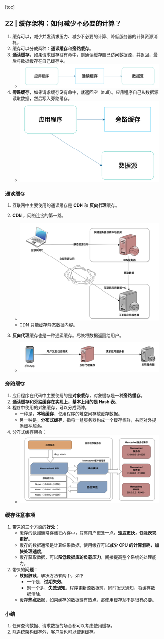 [toc]

## 22 | 缓存架构：如何减少不必要的计算？

1.  缓存可以，减少并发请求压力、减少不必要的计算、降低服务器的计算资源消耗。
2.  缓存可以分成两种：**通读缓存**和**旁路缓存**。
3.  **通读缓存**，如果请求缓存没有命中，则通读缓存自己访问数据源，并返回，最后将数据缓存在自己缓存中。
    -   ![img](imgs/5e7556f257facad7980bcfd07b060fdb.png)
4.  **旁路缓存**，如果请求缓存没有命中，就返回空（null）。应用程序自己从数据源读取数据，然后写入旁路缓存。
    -   ![img](imgs/d127542911a21454a786b210ca6ecce1.png)

### 通读缓存

1.  互联网中主要使用的通读缓存是 **CDN** 和 **反向代理**缓存。
2.  **CDN** ，网络连接的第一跳。
    -   ![img](imgs/e95cf98ddc2f33accc7a783d247f721e.png)
    -   CDN 只能缓存静态数据内容。

3.  **反向代理**缓存也是一种通读缓存。尽快将数据返回给用户。
    -   ![img](imgs/6456704366dcd0b7b8607d85e31a631b.png)

### 旁路缓存

1.  应用程序在代码中主要使用的是**对象缓存**，对象缓存是一种**旁路缓存**。
2.  **通读缓存和旁路缓存在实现上，基本上用的是 Hash 表**。
3.  程序中使用的对象缓存，可以分成两种。
    -   一种是，**本地缓存**，使用程序的堆空间存放缓存数据。
    -   另一种是，**分布式缓存**，指将一组服务器构成一个缓存集群，共同对外提供缓存服务。
4.  分布式缓存架构：
    -   ![img](imgs/ca000caeaca469128dee3a59ddd0896e.png)

### 缓存注意事项

1.  带来的三个方面的**好处**：
    -   缓存的数据通常存储在内存中，距离用户更近一点。**速度更快，性能表现更好**。
    -   缓存的数据通常是计算结果数据，使用缓存可以**减少 CPU 的计算消耗，加快处理速度**。
    -   缓存获取数据，可以**降低数据库的负载压力**。间接提高整个系统的处理能力。
2.  带来的**问题**：
    -   **数据脏读**，解决方法有两个，如下
        -   一个是，**过期失效**。
        -   别一个是，**失效通知**。程序更新源数据时，同时发送通知，将缓存数据清除。
    -   缓存**热点**数据，如果缓存的数据没有热点，那使用缓存就不是很有必要。

### 小结

1.  任何查询数据、请求数据的场合都可以考虑使用缓存。
2.  除系统架构缓存外，客户端也可以使用缓存。

